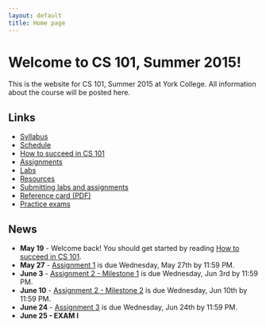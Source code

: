 ```yaml
---
layout: default
title: Home page
---
```


# Welcome to CS 101, Summer 2015!

This is the website for CS 101, Summer 2015 at York College.
All information about the course will be posted here.

## Links

* [Syllabus](syllabus.html)
* [Schedule](schedule.html)
* [How to succeed in CS 101](success.html)
* [Assignments](assign/index.html)
* [Labs](labs/index.html)
* [Resources](resources.html)
* [Submitting labs and assignments](submitting.html)
* [Reference card (PDF)](refcard.pdf)
* [Practice exams](practice/index.html)

## News

* **May 19** - Welcome back!  You should get started by reading [How to succeed in CS 101](success.html).
* **May 27** - [Assignment 1](assign/assign01.html) is due Wednesday, May 27th by 11:59 PM.
* **June 3** - [Assignment 2 - Milestone 1](assign/assign02.html) is due Wednesday, Jun 3rd by 11:59 PM.
* **June 10** - [Assignment 2 - Milestone 2](assign/assign02.html) is due Wednesday, Jun 10th by 11:59 PM.
* **June 24** - [Assignment 3](assign/assign03.html) is due Wednesday, Jun 24th by 11:59 PM.
* **June 25 - EXAM I**